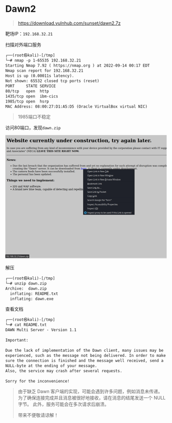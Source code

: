 # Dawn2

> https://download.vulnhub.com/sunset/dawn2.7z

靶场IP：`192.168.32.21`

扫描对外端口服务

```
┌──(root㉿kali)-[/tmp]
└─# nmap -p 1-65535 192.168.32.21                                                                    
Starting Nmap 7.92 ( https://nmap.org ) at 2022-09-14 00:17 EDT
Nmap scan report for 192.168.32.21
Host is up (0.00011s latency).
Not shown: 65532 closed tcp ports (reset)
PORT     STATE SERVICE
80/tcp   open  http
1435/tcp open  ibm-cics
1985/tcp open  hsrp
MAC Address: 08:00:27:D1:A5:D5 (Oracle VirtualBox virtual NIC)

```

> 1985端口不稳定

访问80端口，发现`dawn.zip`

![image-20220914121527045](../../.gitbook/assets/image-20220914121527045.png)

解压

```
┌──(root㉿kali)-[/tmp]
└─# unzip dawn.zip                            
Archive:  dawn.zip
  inflating: README.txt              
  inflating: dawn.exe      
```

查看文档

```
┌──(root㉿kali)-[/tmp]
└─# cat README.txt                               
DAWN Multi Server - Version 1.1

Important:

Due the lack of implementation of the Dawn client, many issues may be experienced, such as the message not being delivered. In order to make sure the connection is finished and the message well received, send a NULL-byte at the ending of your message. 
Also, the service may crash after several requests.

Sorry for the inconvenience!

```

> 由于缺乏 Dawn 客户端的实现，可能会遇到许多问题，例如消息未传递。为了确保连接完成并且消息被很好地接收，请在消息的结尾发送一个 NULL 字节。
> 此外，服务可能会在多次请求后崩溃。
>
> 带来不便敬请谅解！



